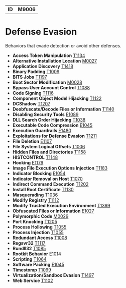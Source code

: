 |||
|--|-----|
|**ID**|**M9006**|

# Defense Evasion #
Behaviors that evade detection or avoid other defenses.

* **Access Token Manipulation** [T1134](https://github.com/MBCProject/mbc-markdown/blob/master/defense-evasion/access-token.md)
* **Alternative Installation Location** [M0027](https://github.com/MBCProject/mbc-markdown/blob/master/defense-evasion/alter-install-location.md)
* **Application Discovery** [T1418](https://github.com/MBCProject/mbc-markdown/blob/master/discovery/app-discover.md)
* **Binary Padding** [T1009](https://github.com/MBCProject/mbc-markdown/blob/master/defense-evasion/binary-pad.md)
* **BITS Jobs** [T1197](https://github.com/MBCProject/mbc-markdown/blob/master/defense-evasion/bits-jobs.md)
* **Boot Sector Modification** [M0028](https://github.com/MBCProject/mbc-markdown/blob/master/defense-evasion/boot-sector-mod.md)
* **Bypass User Account Control** [T1088](https://github.com/MBCProject/mbc-markdown/blob/master/defense-evasion/bypass-user-acct-cntl.md)
* **Code Signing** [T1116](https://github.com/MBCProject/mbc-markdown/blob/master/defense-evasion/code-signing.md)
* **Component Object Model Hijacking** [T1122](https://github.com/MBCProject/mbc-markdown/blob/master/defense-evasion/component-hijack.md)
* **DCShadow** [T1207](https://github.com/MBCProject/mbc-markdown/blob/master/defense-evasion/dcshadow.md)
* **Deobfuscate/Decode Files or Information** [T1140](https://github.com/MBCProject/mbc-markdown/blob/master/defense-evasion/deobfuscate-files.md)
* **Disabling Security Tools** [E1089](https://github.com/MBCProject/mbc-markdown/blob/master/defense-evasion/disable-security-tools.md)
* **DLL Search Order Hijacking** [T1038](https://github.com/MBCProject/mbc-markdown/blob/master/privilege-escalation/dll-search-order-hijack.md)
* **Executable Code Compression** [E1045](https://github.com/MBCProject/mbc-markdown/blob/master/anti-static-analysis/exe-code-compression.md)
* **Execution Guardrails** [E1480](https://github.com/MBCProject/mbc-markdown/blob/master/anti-behavioral-analysis/execution-guardrails.md)
* **Exploitations for Defense Evasion** [T1211](https://github.com/MBCProject/mbc-markdown/blob/master/defense-evasion/exploit-for-defense.md)
* **File Deletion** [E1107](https://github.com/MBCProject/mbc-markdown/blob/master/defense-evasion/file-deletion.md)
* **File System Logical Offsets** [T1006](https://github.com/MBCProject/mbc-markdown/blob/master/defense-evasion/file-sys-logical-offset.md)
* **Hidden Files and Directories** [T1158](https://github.com/MBCProject/mbc-markdown/blob/master/defense-evasion/hidden-files.md)
* **HISTCONTROL** [T1148](https://github.com/MBCProject/mbc-markdown/blob/master/defense-evasion/histcontrol.md)
* **Hooking** [E1179](https://github.com/MBCProject/mbc-markdown/blob/master/credential-access/hooking.md)
* **Image File Execution Options Injection** [T1183](https://github.com/MBCProject/mbc-markdown/blob/master/defense-evasion/image-file-exe-opt-inj.md)
* **Indicator Blocking** [E1054](https://github.com/MBCProject/mbc-markdown/blob/master/defense-evasion/indicator-blocking.md)
* **Indicator Removal on Host** [T1070](https://github.com/MBCProject/mbc-markdown/blob/master/defense-evasion/indicator-remove-host.md)
* **Indirect Command Execution** [T1202](https://github.com/MBCProject/mbc-markdown/blob/master/defense-evasion/indirect-command.md)
* **Install Root Certificate** [T1130](https://github.com/MBCProject/mbc-markdown/blob/master/defense-evasion/install-root-cert.md)
* **Masquerading** [T1036](https://github.com/MBCProject/mbc-markdown/blob/master/defense-evasion/masquerading.md)
* **Modify Registry** [T1112](https://github.com/MBCProject/mbc-markdown/blob/master/defense-evasion/modify-reg.md)
* **Modify Trusted Execution Environment** [T1399](https://github.com/MBCProject/mbc-markdown/blob/master/defense-evasion/mod-trust-exe-environ.md)
* **Obfuscated Files or Information** [E1027](https://github.com/MBCProject/mbc-markdown/blob/master/defense-evasion/obfuscate-files.md)
* **Polymorphic Code** [M0029](https://github.com/MBCProject/mbc-markdown/blob/master/defense-evasion/polymorphic-code.md)
* **Port Knocking** [T1205](https://github.com/MBCProject/mbc-markdown/blob/master/command-and-control/port-knocking.md)
* **Process Hollowing** [T1055](https://github.com/MBCProject/mbc-markdown/blob/master/defense-evasion/process-hollow.md)
* **Process Injection** [T1055](https://github.com/MBCProject/mbc-markdown/blob/master/defense-evasion/process-inject.md)
* **Redundant Access** [T1008](https://github.com/MBCProject/mbc-markdown/blob/master/defense-evasion/redundant-access.md)
* **Regsvr32** [T1117](https://github.com/MBCProject/mbc-markdown/blob/master/defense-evasion/regsvr32.md)
* **Rundll32** [T1085](https://github.com/MBCProject/mbc-markdown/blob/master/defense-evasion/rundll32.md)
* **Rootkit Behavior** [E1014](https://github.com/MBCProject/mbc-markdown/blob/master/defense-evasion/rootkit-behavior.md)
* **Scripting** [T1064](https://github.com/MBCProject/mbc-markdown/blob/master/execution/scripting.md)
* **Software Packing** [E1045](https://github.com/MBCProject/mbc-markdown/blob/master/anti-static-analysis/exe-code-compression.md)
* **Timestomp** [T1099](https://github.com/MBCProject/mbc-markdown/blob/master/defense-evasion/timestomp.md)
* **Virtualization/Sandbox Evasion** [T1497](https://github.com/MBCProject/mbc-markdown/blob/master/defense-evasion/virtualization-sandbox-evade.md)
* **Web Service** [T1102](https://github.com/MBCProject/mbc-markdown/blob/master/command-and-control/web-service.md)